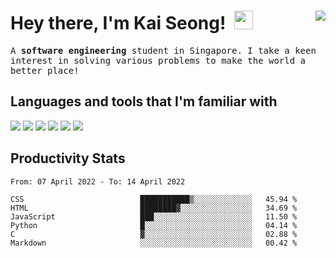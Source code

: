 <h1 align='left'>
  Hey there, I'm Kai Seong!&nbsp;  <img width='30px' src="https://media.giphy.com/media/hvRJCLFzcasrR4ia7z/giphy.gif" width="30px">&nbsp; 
</a>&nbsp;&nbsp;
<a href="https://www.linkedin.com/in/kaiseong/"> 
  <img align='right' src="https://img.shields.io/badge/LinkedIn-0077B5?style=for-the-badge&logo=linkedin&logoColor=white" >
</a>&nbsp;&nbsp;  
</h1>

<samp>
<p align='left'>
  A <b>software engineering</b> student in Singapore.
  I take a keen interest in solving various problems to make the world a better place!
</p>
</samp>

<!-- <p align='center'>
<img width="480px" src="https://github-readme-stats.vercel.app/api?username=yudhx&show_icons=true&theme=highcontrast&include_all_commits=true&custom_title=Yudhish's Github Stats&count_private=true" alt="Github Stats"/>
</p> -->

<h2>
  Languages and tools that I'm familiar with
</h2>
<p>
  <img src="https://img.shields.io/badge/-python%20-%2314354C.svg?&style=for-the-badge&logo=python&logoColor=white" >
  <img src="https://img.shields.io/badge/JavaScript-F7DF1E?style=for-the-badge&logo=javascript&logoColor=black" > 
  <img src="https://img.shields.io/badge/html5%20-%23E34F26.svg?&style=for-the-badge&logo=html5&logoColor=white" >   
  <img src="https://img.shields.io/badge/css3%20-%231572B6.svg?&style=for-the-badge&logo=css3&logoColor=white" > 
  <!--<img src="https://img.shields.io/badge/MySQL-00000F?style=for-the-badge&logo=mysql&logoColor=white" >-->
  <!--<img src="https://img.shields.io/badge/Kotlin-0095D5?&style=for-the-badge&logo=kotlin&logoColor=white">-->
  <img src="https://img.shields.io/badge/git%20-%23F05033.svg?&style=for-the-badge&logo=git&logoColor=white" >   
  <img src="https://img.shields.io/badge/-VS%20Code-blue?style=for-the-badge&logo=Visual-studio-code&logoColor=white" > 
 </p>

<h2>Productivity Stats</h2>
<!--START_SECTION:waka-->

```text
From: 07 April 2022 - To: 14 April 2022

CSS                          ███████████▒░░░░░░░░░░░░░   45.94 %
HTML                         ████████▓░░░░░░░░░░░░░░░░   34.69 %
JavaScript                   ███░░░░░░░░░░░░░░░░░░░░░░   11.50 %
Python                       █░░░░░░░░░░░░░░░░░░░░░░░░   04.14 %
C                            ▓░░░░░░░░░░░░░░░░░░░░░░░░   02.88 %
Markdown                     ░░░░░░░░░░░░░░░░░░░░░░░░░   00.42 %
```

<!--END_SECTION:waka-->

